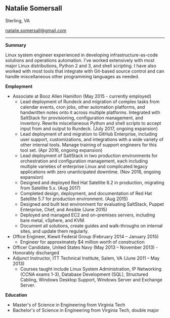## Natalie Somersall

Sterling, VA

[natalie.somersall@gmail.com](mailto:natalie.somersall@gmail.com)

---

**Summary**

Linux system engineer experienced in developing infrastructure-as-code solutions and operations automation.  I've worked extensively with most major Linux distributions, Python 2 and 3, and shell scripting.  I have also worked with most tools that integrate with Git-based source control and can handle miscellaneous other programming languages as needed.

**Employment**
* Associate at Booz Allen Hamilton (May 2015 - currently employed)
  * Lead deployment of Rundeck and migration of complex tasks from calendar events, cron jobs, other automation platforms, and handwritten notes onto it across multiple platforms.  Integrated with SaltStack for provisioning, configuration management, and inventory.  Rewrite miscellaneous Python and shell scripts to accept input from and output to Rundeck.  (July 2017, ongoing expansion)
  * Lead deployment of and migration to GitHub Enterprise, including user support, customizations, and integrations with a wide variety of other internal tools.  Manage training of support engineers for this tool set.  (Apr 2016, ongoing expansion)
  * Lead deployment of SaltStack in two production environments for orchestration and configuration management, each including multiple varieties of enterprise Linux and complicated legacy applications with zero unanticipated downtime.  (Nov 2016, ongoing expansion)
  * Designed and deployed Red Hat Satellite 6.2 in production, migrating from Satellite 5.x.  (Aug 2017)
  * Completed design, deployment, and documentation of Red Hat Satellite 5.7 for production environment.  (Aug 2015)
  * Designed and built test environment for evaluating SaltStack, Puppet Enterprise, Chef, and Ansible (June 2015)
  * Deployed and managed EC2 and on-premises servers, including bare metal, vSphere, and KVM.
  * Document all solutions, create guides and walk-throughs on internal sites, and update them regularly.
* Office Engineer, Kiewit Federal Group (February 2014 – January 2015)
  * Engineer for approximately $4 million worth of construction
* Officer Candidate, United States Navy (May 2013 – November 2013) - Honorably discharged
* Adjunct Instructor, ITT Technical Institute, Salem, VA (June 2011 – May 2013)
  * Courses taught include Linux System Administration, IP Networking (CCNA exams 1-3), Database Development (SQL), Structured Cabling, Windows Desktop Support, Windows Server and Exchange Server.

**Education**
* Master's of Science in Engineering from Virginia Tech
* Bachelor's of Science in Engineering from Virginia Tech, double major
